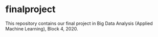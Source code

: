 # finalproject
This repository contains our final project in Big Data Analysis (Applied Machine Learning), Block 4, 2020. 

